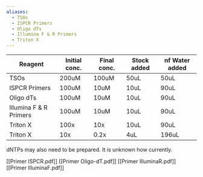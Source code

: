 ```yaml
---
aliases:
  - TSOs
  - ISPCR Primers
  - Oligo dTs
  - Illumina F & R Primers
  - Triton X
---
```


| Reagent                | Initial conc. | Final conc. | Stock added | nf Water added |
| ---------------------- | ------------- | ----------- | ----------- | -------------- |
| TSOs                   | 200uM         | 100uM       | 50uL        | 50uL           |
| ISPCR Primers          | 100uM         | 10uM        | 10uL        | 90uL           |
| Oligo dTs              | 100uM         | 10uM        | 10uL        | 90uL           |
| Illumina F & R Primers | 100uM         | 10uM        | 10uL        | 90uL           |
| Triton X               | 100x          | 10x         | 10uL        | 90uL           |
| Triton X               | 10x           | 0.2x        | 4uL         | 196uL          |

dNTPs may also need to be prepared. It is unknown how currently.

[[Primer ISPCR.pdf]]
[[Primer Oligo-dT.pdf]]
[[Primer IlluminaR.pdf]]
[[Primer IlluminaF.pdf]]

